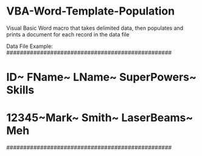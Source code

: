 # VBA-Word-Template-Population
Visual Basic Word macro that takes delimited data, then populates and prints a document for each record in the data file

Data File Example:
#################################################
# ID~	FName~	LName~	SuperPowers~	Skills	#
# 12345~Mark~	Smith~	LaserBeams~		Meh     #
#################################################